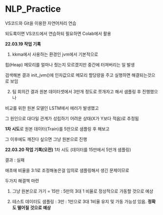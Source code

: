 # NLP_Practice

VS코드와 Git을 이용한 자연어처리 연습

되도록이면 VS코드에서 연습하되 필요하면 Colab에서 활용

**22.03.19 작업 기록**

1) kkma에서 사용하는 환경인 jvm에서 기본적으로 

힙(Heap) 메모리를 얼마나 줬는지 모르겠지만 중간에 터져버리는 일 발생

검색해본 결과 init_jvm()에 인자값으로 메모리 할당량을 주고 실행하면 해결되는것으로 보임

2) 팀 회의간 결과 원본 데이터셋에서 3만개 정도로 쪼개자고 해서 샘플링 후 진행했으나

비교를 위한 원본 모델인 LSTM에서 에러가 발생했고

그 원인으로 대다일 관계가 성립하기 어려운 상태(X가 Y보다 적음)로 추정됨

**1차 시도**로 원본 데이터(Train)를 5만으로 샘플링 후 해보고

그 이후에도 깨진다 싶으면 그냥 원본으로 진행


**22.03.20 작업 기록(오전)**
1차 시도 (데이터를 15만에서 5만개 샘플링)

결과 : 실패

애초에 비율을 3:1로 조정해놓은걸 임의로 샘플링해서 생긴 문제이므로

두가지 해결책 마련

1) 그냥 원본으로 가기 = 15만 : 5만의 3대 1 비율로 정상적으로 가동할 것으로 예상

2) 테스트 데이터도 샘플링 : 3만 : 1만으로 3대 1비율 유지 및 가동 가능성 있음. 
**정확도 떨어질 것으로 예상**
